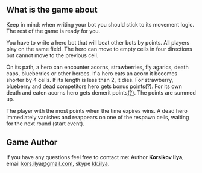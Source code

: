 ## What is the game about

Keep in mind: when writing your bot you should stick to its movement logic.
The rest of the game is ready for you.

You have to write a hero bot that will beat other bots by points. All players play on the
same field. The hero can move to empty cells in four directions but cannot move to the previous cell.

On its path, a hero can encounter acorns, strawberries, fly agarics, death caps, blueberries or other
heroes. If a hero eats an acorn it becomes shorter by 4 cells. If its length is less
than 2, it dies. For strawberry, blueberry and dead competitors hero gets
bonus points[(?)](#ask).
For its own death and eaten acorns hero gets demerit points[(?)](#ask).
The points are summed up.

The player with the most points when the time expires wins. A dead hero immediately
vanishes and reappears on one of the respawn cells, waiting for the next
round (start event).

## Game Author

If you have any questions feel free to contact me:
Author **Korsikov Ilya**,
email [kors.ilya@gmail.com](mailto:kors.ilya@gmail.com),
skype [kk.ilya](skype:kk.ilya).